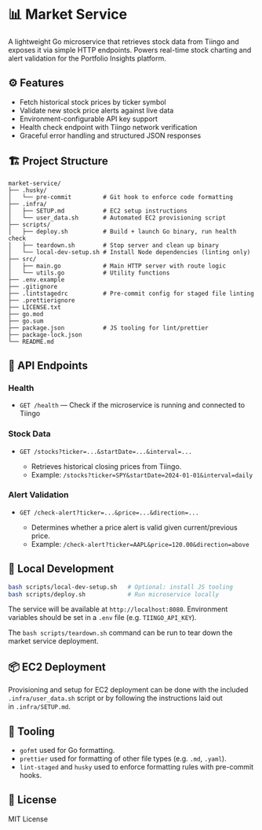 # 📊 Market Service

A lightweight Go microservice that retrieves stock data from Tiingo and exposes it via simple HTTP endpoints. Powers real-time stock charting and alert validation for the Portfolio Insights platform.

## ⚙️ Features

* Fetch historical stock prices by ticker symbol
* Validate new stock price alerts against live data
* Environment-configurable API key support
* Health check endpoint with Tiingo network verification
* Graceful error handling and structured JSON responses

## **🏗️** Project Structure

```
market-service/
├── .husky/
│   └── pre-commit         # Git hook to enforce code formatting
├── .infra/
│   ├── SETUP.md           # EC2 setup instructions
│   └── user_data.sh       # Automated EC2 provisioning script
├── scripts/
│   ├── deploy.sh          # Build + launch Go binary, run health check
│   ├── teardown.sh        # Stop server and clean up binary
│   └── local-dev-setup.sh # Install Node dependencies (linting only)
├── src/
│   ├── main.go            # Main HTTP server with route logic
│   └── utils.go           # Utility functions
├── .env.example
├── .gitignore
├── .lintstagedrc          # Pre-commit config for staged file linting
├── .prettierignore
├── LICENSE.txt
├── go.mod
├── go.sum
├── package.json           # JS tooling for lint/prettier
├── package-lock.json
└── README.md
```

## **🧪** API Endpoints

### Health

* `GET /health` — Check if the microservice is running and connected to Tiingo

### Stock Data

* `GET /stocks?ticker=...&startDate=...&interval=...`

  * Retrieves historical closing prices from Tiingo.
  * Example: `/stocks?ticker=SPY&startDate=2024-01-01&interval=daily`

### Alert Validation

* `GET /check-alert?ticker=...&price=...&direction=...`

  * Determines whether a price alert is valid given current/previous price.
  * Example: `/check-alert?ticker=AAPL&price=120.00&direction=above`

## 🚀 Local Development

```bash
bash scripts/local-dev-setup.sh   # Optional: install JS tooling
bash scripts/deploy.sh            # Run microservice locally
```

The service will be available at `http://localhost:8080`.
Environment variables should be set in a `.env` file (e.g. `TIINGO_API_KEY`).

The `bash scripts/teardown.sh` command can be run to tear down the market service deployment.

## 📦 EC2 Deployment

Provisioning and setup for EC2 deployment can be done with the included `.infra/user_data.sh` script or by following the instructions laid out in `.infra/SETUP.md`.

## 🧹 Tooling

* `gofmt` used for Go formatting.
* `prettier` used for formatting of other file types (e.g. `.md`, `.yaml`).
* `lint-staged` and `husky` used to enforce formatting rules with pre-commit hooks.

## 📄 License

MIT License

